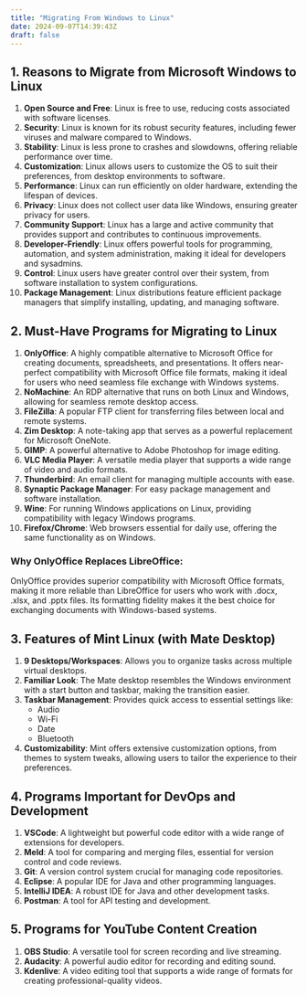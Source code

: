 ```yaml
---
title: "Migrating From Windows to Linux"
date: 2024-09-07T14:39:43Z
draft: false
---
```


## 1. Reasons to Migrate from Microsoft Windows to Linux

1. **Open Source and Free**: Linux is free to use, reducing costs associated with software licenses.
2. **Security**: Linux is known for its robust security features, including fewer viruses and malware compared to Windows.
3. **Stability**: Linux is less prone to crashes and slowdowns, offering reliable performance over time.
4. **Customization**: Linux allows users to customize the OS to suit their preferences, from desktop environments to software.
5. **Performance**: Linux can run efficiently on older hardware, extending the lifespan of devices.
6. **Privacy**: Linux does not collect user data like Windows, ensuring greater privacy for users.
7. **Community Support**: Linux has a large and active community that provides support and contributes to continuous improvements.
8. **Developer-Friendly**: Linux offers powerful tools for programming, automation, and system administration, making it ideal for developers and sysadmins.
9. **Control**: Linux users have greater control over their system, from software installation to system configurations.
10. **Package Management**: Linux distributions feature efficient package managers that simplify installing, updating, and managing software.

## 2. Must-Have Programs for Migrating to Linux

1. **OnlyOffice**: A highly compatible alternative to Microsoft Office for creating documents, spreadsheets, and presentations. It offers near-perfect compatibility with Microsoft Office file formats, making it ideal for users who need seamless file exchange with Windows systems.
2. **NoMachine**: An RDP alternative that runs on both Linux and Windows, allowing for seamless remote desktop access.
3. **FileZilla**: A popular FTP client for transferring files between local and remote systems.
4. **Zim Desktop**: A note-taking app that serves as a powerful replacement for Microsoft OneNote.
5. **GIMP**: A powerful alternative to Adobe Photoshop for image editing.
6. **VLC Media Player**: A versatile media player that supports a wide range of video and audio formats.
7. **Thunderbird**: An email client for managing multiple accounts with ease.
8. **Synaptic Package Manager**: For easy package management and software installation.
9. **Wine**: For running Windows applications on Linux, providing compatibility with legacy Windows programs.
10. **Firefox/Chrome**: Web browsers essential for daily use, offering the same functionality as on Windows.

### Why OnlyOffice Replaces LibreOffice:
OnlyOffice provides superior compatibility with Microsoft Office formats, making it more reliable than LibreOffice for users who work with .docx, .xlsx, and .pptx files. Its formatting fidelity makes it the best choice for exchanging documents with Windows-based systems.

## 3. Features of Mint Linux (with Mate Desktop)

1. **9 Desktops/Workspaces**: Allows you to organize tasks across multiple virtual desktops.
2. **Familiar Look**: The Mate desktop resembles the Windows environment with a start button and taskbar, making the transition easier.
3. **Taskbar Management**: Provides quick access to essential settings like:
   - Audio
   - Wi-Fi
   - Date
   - Bluetooth
4. **Customizability**: Mint offers extensive customization options, from themes to system tweaks, allowing users to tailor the experience to their preferences.

## 4. Programs Important for DevOps and Development

1. **VSCode**: A lightweight but powerful code editor with a wide range of extensions for developers.
2. **Meld**: A tool for comparing and merging files, essential for version control and code reviews.
3. **Git**: A version control system crucial for managing code repositories.
4. **Eclipse**: A popular IDE for Java and other programming languages.
5. **IntelliJ IDEA**: A robust IDE for Java and other development tasks.
6. **Postman**: A tool for API testing and development.

## 5. Programs for YouTube Content Creation

1. **OBS Studio**: A versatile tool for screen recording and live streaming.
2. **Audacity**: A powerful audio editor for recording and editing sound.
3. **Kdenlive**: A video editing tool that supports a wide range of formats for creating professional-quality videos.
